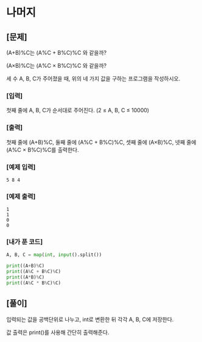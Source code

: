 # 나머지



## [문제]

(A+B)%C는 (A%C + B%C)%C 와 같을까?

(A×B)%C는 (A%C × B%C)%C 와 같을까?

세 수 A, B, C가 주어졌을 때, 위의 네 가지 값을 구하는 프로그램을 작성하시오.



### [입력]

첫째 줄에 A, B, C가 순서대로 주어진다. (2 ≤ A, B, C ≤ 10000)



### [출력]

첫째 줄에 (A+B)%C, 둘째 줄에 (A%C + B%C)%C, 셋째 줄에 (A×B)%C, 넷째 줄에 (A%C × B%C)%C를 출력한다.



### [예제 입력]

```
5 8 4
```



### [예제 출력]

```
1
1
0
0
```



### [내가 푼 코드]

```python
A, B, C = map(int, input().split())

print((A+B)%C)
print((A%C + B%C)%C)
print((A*B)%C)
print((A%C * B%C)%C)
```



## [풀이]

입력되는 값을 공백단위로 나누고, int로 변환한 뒤 각각 A, B, C에 저장한다.

값 출력은 print()를 사용해 간단히 출력해준다.